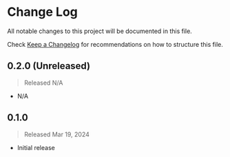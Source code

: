 # Change Log

All notable changes to this project will be documented in this file.

Check [Keep a Changelog](http://keepachangelog.com/) for recommendations on how to structure this file.



## 0.2.0 (Unreleased)
> Released N/A

* N/A

## 0.1.0
> Released Mar 19, 2024

* Initial release
